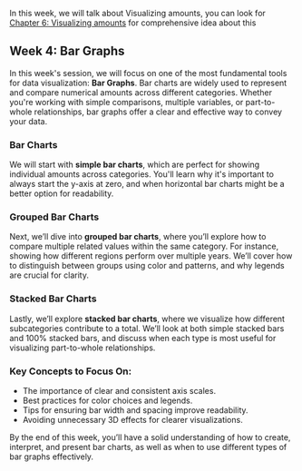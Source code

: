 In this week, we will talk about Visualizing amounts, you can look for [Chapter 6: Visualizing amounts](https://clauswilke.com/dataviz/visualizing-amounts.html) for comprehensive idea about this


## Week 4: Bar Graphs

In this week's session, we will focus on one of the most fundamental tools for data visualization: **Bar Graphs**. Bar charts are widely used to represent and compare numerical amounts across different categories. Whether you're working with simple comparisons, multiple variables, or part-to-whole relationships, bar graphs offer a clear and effective way to convey your data.

### Bar Charts
We will start with **simple bar charts**, which are perfect for showing individual amounts across categories. You'll learn why it's important to always start the y-axis at zero, and when horizontal bar charts might be a better option for readability.

### Grouped Bar Charts
Next, we’ll dive into **grouped bar charts**, where you’ll explore how to compare multiple related values within the same category. For instance, showing how different regions perform over multiple years. We’ll cover how to distinguish between groups using color and patterns, and why legends are crucial for clarity.

### Stacked Bar Charts
Lastly, we’ll explore **stacked bar charts**, where we visualize how different subcategories contribute to a total. We’ll look at both simple stacked bars and 100% stacked bars, and discuss when each type is most useful for visualizing part-to-whole relationships.

### Key Concepts to Focus On:
- The importance of clear and consistent axis scales.
- Best practices for color choices and legends.
- Tips for ensuring bar width and spacing improve readability.
- Avoiding unnecessary 3D effects for clearer visualizations.

By the end of this week, you’ll have a solid understanding of how to create, interpret, and present bar charts, as well as when to use different types of bar graphs effectively.
